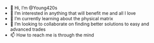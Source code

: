 - 👋 Hi, I’m @Young420s
- 👀 I’m interested in anything that will benefit me and all I love
- 🌱 I’m currently learning about the physical matrix
- 💞️ I’m looking to collaborate on finding better solutions to easy and advanced trades
- 📫 How to reach me is through the mind 

<!---
Young420s/Young420s is a ✨ special ✨ repository because its `README.md` (this file) appears on your GitHub profile.
You can click the Preview link to take a look at your changes.
--->
